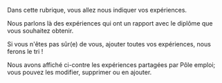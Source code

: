 Dans cette rubrique, vous allez nous indiquer vos expériences.

Nous parlons là des expériences qui ont un rapport avec le diplôme que vous souhaitez obtenir.

Si vous n'êtes pas sûr(e) de vous, ajouter toutes vos expériences, nous ferons le tri !

Nous avons affiché ci-contre les expériences partagées par Pôle emploi; vous pouvez les modifier, supprimer ou en ajouter.

